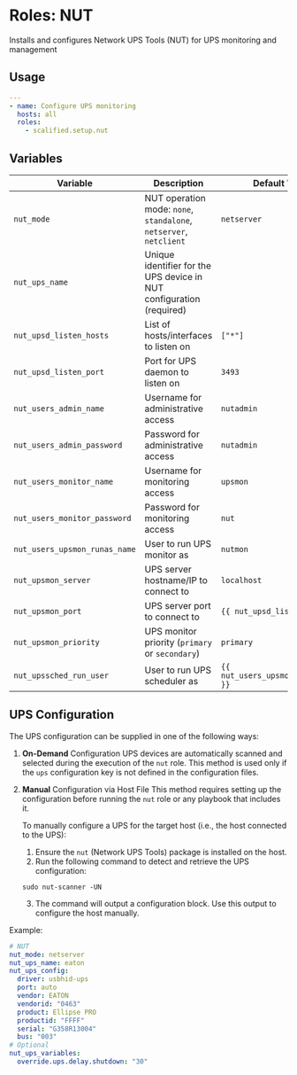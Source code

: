 # Roles: NUT

Installs and configures Network UPS Tools (NUT) for UPS monitoring and management

## Usage

```yaml
---
- name: Configure UPS monitoring
  hosts: all
  roles:
    - scalified.setup.nut
```

## Variables

| Variable                      | Description                                                          | Default Value                       |
|-------------------------------|----------------------------------------------------------------------|-------------------------------------|
| `nut_mode`                    | NUT operation mode: `none`, `standalone`, `netserver`, `netclient`   | `netserver`                         |
| `nut_ups_name`                | Unique identifier for the UPS device in NUT configuration (required) |                                     |
| `nut_upsd_listen_hosts`       | List of hosts/interfaces to listen on                                | `["*"]`                             |
| `nut_upsd_listen_port`        | Port for UPS daemon to listen on                                     | `3493`                              |
| `nut_users_admin_name`        | Username for administrative access                                   | `nutadmin`                          |
| `nut_users_admin_password`    | Password for administrative access                                   | `nutadmin`                          |
| `nut_users_monitor_name`      | Username for monitoring access                                       | `upsmon`                            |
| `nut_users_monitor_password`  | Password for monitoring access                                       | `nut`                               |
| `nut_users_upsmon_runas_name` | User to run UPS monitor as                                           | `nutmon`                            |
| `nut_upsmon_server`           | UPS server hostname/IP to connect to                                 | `localhost`                         |
| `nut_upsmon_port`             | UPS server port to connect to                                        | `{{ nut_upsd_listen_port }}`        |
| `nut_upsmon_priority`         | UPS monitor priority (`primary` or `secondary`)                      | `primary`                           |
| `nut_upssched_run_user`       | User to run UPS scheduler as                                         | `{{ nut_users_upsmon_runas_name }}` |

## UPS Configuration

The UPS configuration can be supplied in one of the following ways:

1. **On-Demand** Configuration
   UPS devices are automatically scanned and selected during the execution of the `nut` role.
   This method is used only if the `ups` configuration key is not defined in the configuration files.

2. **Manual** Configuration via Host File
   This method requires setting up the configuration before running the `nut` role or any playbook that includes it.

   To manually configure a UPS for the target host (i.e., the host connected to the UPS):
   1. Ensure the `nut` (Network UPS Tools) package is installed on the host.
   2. Run the following command to detect and retrieve the UPS configuration:

     `sudo nut-scanner -UN`

   3. The command will output a configuration block. Use this output to configure the host manually.

Example:

```yaml
# NUT
nut_mode: netserver
nut_ups_name: eaton
nut_ups_config:
  driver: usbhid-ups
  port: auto
  vendor: EATON
  vendorid: "0463"
  product: Ellipse PRO
  productid: "FFFF"
  serial: "G358R13004"
  bus: "003"
# Optional
nut_ups_variables:
  override.ups.delay.shutdown: "30"
```
